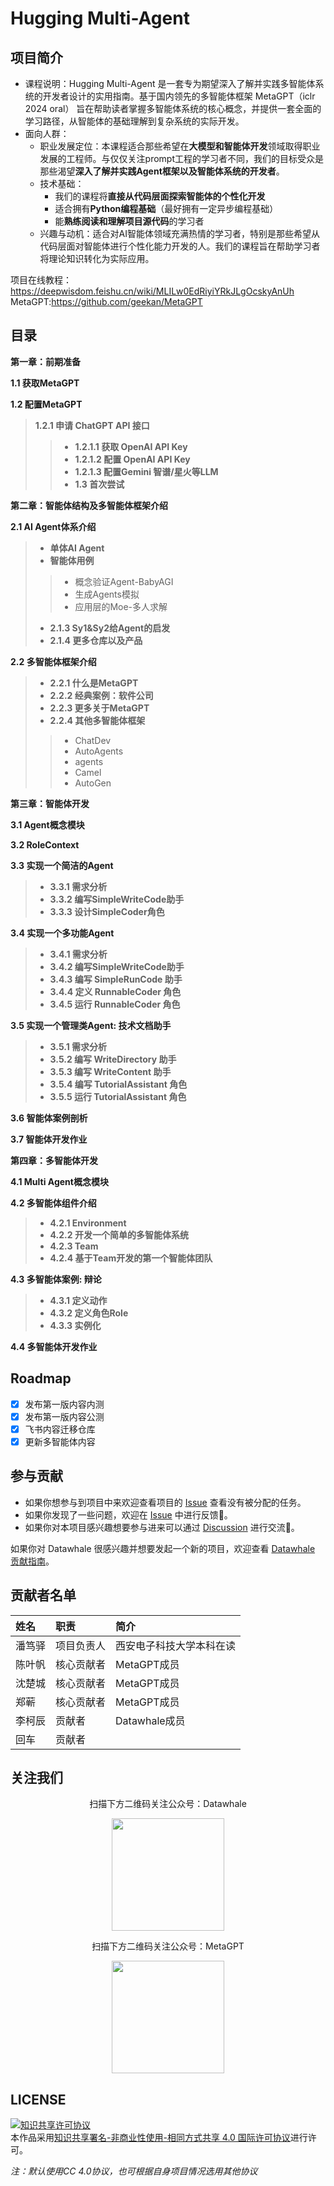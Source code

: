 # Hugging Multi-Agent

## 项目简介
- 课程说明：Hugging Multi-Agent 是一套专为期望深入了解并实践多智能体系统的开发者设计的实用指南。基于国内领先的多智能体框架 MetaGPT（iclr 2024 oral） 旨在帮助读者掌握多智能体系统的核心概念，并提供一套全面的学习路径，从智能体的基础理解到复杂系统的实际开发。
- 面向人群：
  - 职业发展定位：本课程适合那些希望在**大模型和智能体开发**领域取得职业发展的工程师。与仅仅关注prompt工程的学习者不同，我们的目标受众是那些渴望**深入了解并实践****Agent****框架以及智能体系统的开发者**。
  - 技术基础：
    - 我们的课程将**直接从代码层面探索智能体的个性化开发**
    - 适合拥有**Python编程基础**（最好拥有一定异步编程基础）
    - 能**熟练阅读和理解项目源代码**的学习者
  - 兴趣与动机：适合对AI智能体领域充满热情的学习者，特别是那些希望从代码层面对智能体进行个性化能力开发的人。我们的课程旨在帮助学习者将理论知识转化为实际应用。

项目在线教程：https://deepwisdom.feishu.cn/wiki/MLILw0EdRiyiYRkJLgOcskyAnUh
MetaGPT:https://github.com/geekan/MetaGPT

## 目录

**第一章：前期准备**

**1.1 获取MetaGPT**

**1.2 配置MetaGPT**
> **1.2.1 申请 ChatGPT API 接口**
>> - **1.2.1.1 获取 OpenAI API Key**
>> - **1.2.1.2 配置 OpenAI API Key**
>> - **1.2.1.3 配置Gemini 智谱/星火等LLM**
>>- **1.3 首次尝试**

**第二章：智能体结构及多智能体框架介绍**

**2.1 AI Agent体系介绍**
> - **单体AI Agent**
> - **智能体用例**
>> - 概念验证Agent-BabyAGI
>> - 生成Agents模拟
>> - 应用层的Moe-多人求解
> - **2.1.3 Sy1&Sy2给Agent的启发**
> - **2.1.4 更多仓库以及产品**

**2.2 多智能体框架介绍**
> - **2.2.1 什么是MetaGPT**
> - **2.2.2 经典案例：软件公司**
> - **2.2.3 更多关于MetaGPT**
> - **2.2.4 其他多智能体框架**
>> - ChatDev
>> - AutoAgents
>> - agents
>> - Camel
>> - AutoGen

**第三章：智能体开发**

**3.1 Agent概念模块**

**3.2 RoleContext**

**3.3 实现一个简洁的Agent**
> - **3.3.1 需求分析**
> - **3.3.2 编写SimpleWriteCode助手**
> - **3.3.3 设计SimpleCoder角色**

**3.4 实现一个多功能Agent**
> - **3.4.1 需求分析**
> - **3.4.2 编写SimpleWriteCode助手**
> - **3.4.3 编写 SimpleRunCode 助手**
> - **3.4.4 定义 RunnableCoder 角色**
> - **3.4.5 运行 RunnableCoder 角色**

**3.5 实现一个管理类Agent: 技术文档助手**
> - **3.5.1 需求分析**
> - **3.5.2 编写 WriteDirectory 助手**
> - **3.5.3 编写 WriteContent 助手**
> - **3.5.4 编写 TutorialAssistant 角色**
> - **3.5.5 运行 TutorialAssistant 角色**

**3.6 智能体案例剖析**

**3.7 智能体开发作业**

**第四章：多智能体开发**

**4.1 Multi Agent概念模块**

**4.2 多智能体组件介绍**
> - **4.2.1 Environment**
> - **4.2.2 开发一个简单的多智能体系统**
> - **4.2.3 Team**
> - **4.2.4 基于Team开发的第一个智能体团队**

**4.3 多智能体案例: 辩论**
> - **4.3.1 定义动作**
> - **4.3.2 定义角色Role**
> - **4.3.3 实例化**

**4.4 多智能体开发作业**


## Roadmap

- [x] 发布第一版内容内测
- [x] 发布第一版内容公测
- [x] 飞书内容迁移仓库
- [x] 更新多智能体内容

## 参与贡献

- 如果你想参与到项目中来欢迎查看项目的 [Issue]() 查看没有被分配的任务。
- 如果你发现了一些问题，欢迎在 [Issue]() 中进行反馈🐛。
- 如果你对本项目感兴趣想要参与进来可以通过 [Discussion]() 进行交流💬。

如果你对 Datawhale 很感兴趣并想要发起一个新的项目，欢迎查看 [Datawhale 贡献指南](https://github.com/datawhalechina/DOPMC#%E4%B8%BA-datawhale-%E5%81%9A%E5%87%BA%E8%B4%A1%E7%8C%AE)。

## 贡献者名单

| 姓名 | 职责 | 简介 |
| :----| :---- | :---- |
| 潘笃驿 | 项目负责人 | 西安电子科技大学本科在读 |
| 陈叶帆 | 核心贡献者 | MetaGPT成员 |
| 沈楚城 | 核心贡献者 | MetaGPT成员 |
| 郑蕲 | 核心贡献者 | MetaGPT成员 |
| 李柯辰 | 贡献者 | Datawhale成员 |
| 回车 | 贡献者 |  |

## 关注我们

<div align=center>
<p>扫描下方二维码关注公众号：Datawhale</p>
<img src="https://raw.githubusercontent.com/datawhalechina/pumpkin-book/master/res/qrcode.jpeg" width = "180" height = "180">
</div>

<div align=center>
<p>扫描下方二维码关注公众号：MetaGPT</p>
<img src="https://s11.ax1x.com/2024/02/27/pFdMASK.jpg" width = "180" height = "180">
</div>

## LICENSE

<a rel="license" href="http://creativecommons.org/licenses/by-nc-sa/4.0/"><img alt="知识共享许可协议" style="border-width:0" src="https://img.shields.io/badge/license-CC%20BY--NC--SA%204.0-lightgrey" /></a><br />本作品采用<a rel="license" href="http://creativecommons.org/licenses/by-nc-sa/4.0/">知识共享署名-非商业性使用-相同方式共享 4.0 国际许可协议</a>进行许可。

*注：默认使用CC 4.0协议，也可根据自身项目情况选用其他协议*
